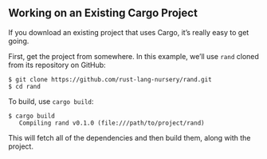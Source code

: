 ## Working on an Existing Cargo Project

If you download an existing project that uses Cargo, it’s really easy
to get going.

First, get the project from somewhere. In this example, we’ll use `rand`
cloned from its repository on GitHub:

```shell
$ git clone https://github.com/rust-lang-nursery/rand.git
$ cd rand
```

To build, use `cargo build`:

```shell
$ cargo build
   Compiling rand v0.1.0 (file:///path/to/project/rand)
```

This will fetch all of the dependencies and then build them, along with the
project.
